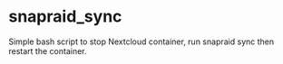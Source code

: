 # snapraid_sync

Simple bash script to stop Nextcloud container, run snapraid sync then restart the container.
